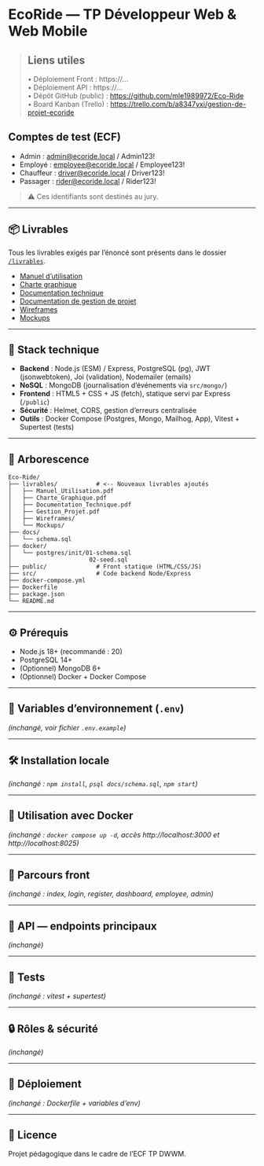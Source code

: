 # EcoRide — TP Développeur Web & Web Mobile

> ## Liens utiles
> • Déploiement Front : https://…  
> • Déploiement API : https://…  
> • Dépôt GitHub (public) : https://github.com/mle1989972/Eco-Ride  
> • Board Kanban (Trello) : https://trello.com/b/a8347yxi/gestion-de-projet-ecoride  

## Comptes de test (ECF)
- Admin : admin@ecoride.local / Admin123!
- Employé : employee@ecoride.local / Employee123!
- Chauffeur : driver@ecoride.local / Driver123!
- Passager : rider@ecoride.local / Rider123!

> ⚠️ Ces identifiants sont destinés au jury.  

---

## 📦 Livrables

Tous les livrables exigés par l’énoncé sont présents dans le dossier [`/livrables`](./livrables/).

- [Manuel d’utilisation](./livrables/Manuel_Utilisation.pdf)  
- [Charte graphique](./livrables/Charte_Graphique.pdf)  
- [Documentation technique](./livrables/Documentation_Technique.pdf)  
- [Documentation de gestion de projet](./livrables/Gestion_Projet.pdf)  
- [Wireframes](./livrables/Wireframes/)  
- [Mockups](./livrables/Mockups/)  

---

## 🧱 Stack technique

- **Backend** : Node.js (ESM) / Express, PostgreSQL (pg), JWT (jsonwebtoken), Joi (validation), Nodemailer (emails)  
- **NoSQL** : MongoDB (journalisation d’événements via `src/mongo/`)  
- **Frontend** : HTML5 + CSS + JS (fetch), statique servi par Express (`/public`)  
- **Sécurité** : Helmet, CORS, gestion d’erreurs centralisée  
- **Outils** : Docker Compose (Postgres, Mongo, Mailhog, App), Vitest + Supertest (tests)  

---

## 📂 Arborescence

```
Eco-Ride/
├── livrables/           # <-- Nouveaux livrables ajoutés
│   ├── Manuel_Utilisation.pdf
│   ├── Charte_Graphique.pdf
│   ├── Documentation_Technique.pdf
│   ├── Gestion_Projet.pdf
│   ├── Wireframes/
│   └── Mockups/
├── docs/
│   └── schema.sql
├── docker/
│   └── postgres/init/01-schema.sql
│                      02-seed.sql
├── public/              # Front statique (HTML/CSS/JS)
├── src/                 # Code backend Node/Express
├── docker-compose.yml
├── Dockerfile
├── package.json
└── README.md
```

---

## ⚙️ Prérequis
- Node.js 18+ (recommandé : 20)  
- PostgreSQL 14+  
- (Optionnel) MongoDB 6+  
- (Optionnel) Docker + Docker Compose  

---

## 🔐 Variables d’environnement (`.env`)
*(inchangé, voir fichier `.env.example`)*  

---

## 🛠️ Installation locale
*(inchangé : `npm install`, `psql docs/schema.sql`, `npm start`)*  

---

## 🐳 Utilisation avec Docker
*(inchangé : `docker compose up -d`, accès http://localhost:3000 et http://localhost:8025)*  

---

## 🧭 Parcours front
*(inchangé : index, login, register, dashboard, employee, admin)*  

---

## 🔌 API — endpoints principaux
*(inchangé)*  

---

## 🧪 Tests
*(inchangé : vitest + supertest)*  

---

## 🔒 Rôles & sécurité
*(inchangé)*  

---

## 🚀 Déploiement
*(inchangé : Dockerfile + variables d’env)*  

---

## 📜 Licence
Projet pédagogique dans le cadre de l’ECF TP DWWM.

